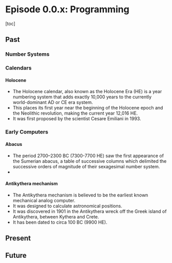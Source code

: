 # Episode 0.0.x: Programming

[toc]

## Past

### Number Systems

### Calendars

#### Holocene

* The Holocene calendar, also known as the Holocene Era (HE) is a year numbering system that adds exactly 10,000 years to the currently world-dominant AD or CE era system.
* This places its first year near the beginning of the Holocene epoch and the Neolithic revolution, making the current year 12,016 HE.
* It was first proposed by the scientist Cesare Emiliani in 1993.

### Early Computers

#### Abacus

* The period 2700–2300 BC (7300-7700 HE) saw the first appearance of the Sumerian abacus, a table of successive columns which delimited the successive orders of magnitude of their sexagesimal number system.
*

#### Antikythera mechanism

* The Antikythera mechanism is believed to be the earliest known mechanical analog computer.
* It was designed to calculate astronomical positions.
* It was discovered in 1901 in the Antikythera wreck off the Greek island of Antikythera, between Kythera and Crete.
* It has been dated to circa 100 BC (9900 HE).

## Present

## Future
